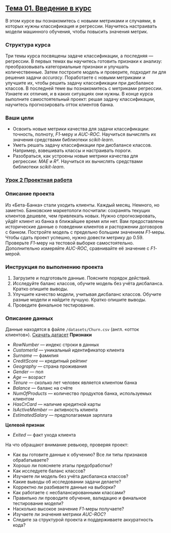 ## [Тема 01. Введение в курс](https://practicum.yandex.ru/learn/data-scientist/courses/b4c42b64-08d6-489c-b8da-bdaddb2b7386/sprints/43501/topics/03496afb-5c66-451a-9075-307a4fd82d0b/lessons/29935957-cdfa-47a2-ae34-c83b238354c9/)

В этом курсе вы познакомитесь с новыми метриками и случаями, в которых нужны классификация и регрессии. Научитесь настраивать модели машинного обучения, чтобы повысить значения метрик.
### Структура курса
Три темы курса посвящены задаче классификации, а последняя — регрессии.
В первых темах вы научитесь готовить признаки к анализу: преобразовывать категориальные признаки и улучшать количественные.
Затем построите модель и проверите, подходит ли для решения задачи _accuracy_. Поработаете с новыми метриками и улучшите их, чтобы решить задачу классификации при дисбалансе классов.
В последней теме вы познакомитесь с метриками регрессии. Узнаете их отличия, и в каких ситуациях они нужны.
В конце курса выполните самостоятельный проект: решая задачу классификации, научитесь прогнозировать отток клиентов банка.

### Ваши цели
-   Освоить новые метрики качества для задачи классификации: точность, полноту, _F1_-меру и _AUC-ROC._ Научиться вычислять их значения средствами библиотеки _scikit-learn_.
-   Уметь решать задачу классификации при дисбалансе классов. Например, взвешивать классы и настраивать пороги.
-   Разобраться, как устроены новые метрики качества для регрессии: _MAE_ и _R²_. Научиться их вычислять средствами библиотеки _scikit-learn_.


### [Урок 2 Проектная работа](https://practicum.yandex.ru/learn/data-scientist/courses/b4c42b64-08d6-489c-b8da-bdaddb2b7386/sprints/43501/topics/03496afb-5c66-451a-9075-307a4fd82d0b/lessons/da12fc71-38c8-4898-b672-5d82901b2a1e/)
### Описание проекта
Из «Бета-Банка» стали уходить клиенты. Каждый месяц. Немного, но заметно. Банковские маркетологи посчитали: сохранять текущих клиентов дешевле, чем привлекать новых.
Нужно спрогнозировать, уйдёт клиент из банка в ближайшее время или нет. Вам предоставлены исторические данные о поведении клиентов и расторжении договоров с банком.
Постройте модель с предельно большим значением _F1_-меры. Чтобы сдать проект успешно, нужно довести метрику до 0.59. Проверьте _F1_-меру на тестовой выборке самостоятельно.
Дополнительно измеряйте _AUC-ROC_, сравнивайте её значение с _F1_-мерой.

### Инструкция по выполнению проекта
1.  Загрузите и подготовьте данные. Поясните порядок действий.
2.  Исследуйте баланс классов, обучите модель без учёта дисбаланса. Кратко опишите выводы.
3.  Улучшите качество модели, учитывая дисбаланс классов. Обучите разные модели и найдите лучшую. Кратко опишите выводы.
4.  Проведите финальное тестирование.

### Описание данных
Данные находятся в файле `/datasets/Churn.csv` (англ. «отток клиентов»). [Скачать датасет](https://code.s3.yandex.net/datasets/Churn.csv)
**Признаки**
-   _RowNumber —_ индекс строки в данных
-   _CustomerId_ — уникальный идентификатор клиента
-   _Surname —_ фамилия
-   _CreditScore —_ кредитный рейтинг
-   _Geography —_ страна проживания
-   _Gender —_ пол
-   _Age —_ возраст
-   _Tenure —_ сколько лет человек является клиентом банка
-   _Balance —_ баланс на счёте
-   _NumOfProducts —_ количество продуктов банка, используемых клиентом
-   _HasCrCard —_ наличие кредитной карты
-   _IsActiveMember —_ активность клиента
-   _EstimatedSalary —_ предполагаемая зарплата

**Целевой признак**
-   _Exited_ — факт ухода клиента

На что обращают внимание ревьюер, проверяя проект:
-   Как вы готовите данные к обучению? Все ли типы признаков обрабатываете?
-   Хорошо ли поясняете этапы предобработки?
-   Как исследуете баланс классов?
-   Изучаете ли модель без учёта дисбаланса классов?
-   Какие выводы об исследовании задачи делаете?
-   Корректно ли разбиваете данные на выборки?
-   Как работаете с несбалансированными классами?
-   Правильно ли проводите обучение, валидацию и финальное тестирование модели?
-   Насколько высокое значение _F1_-меры получаете?
-   Изучаете ли значения метрики _AUC-ROC_?
-   Следите за структурой проекта и поддерживаете аккуратность кода?


